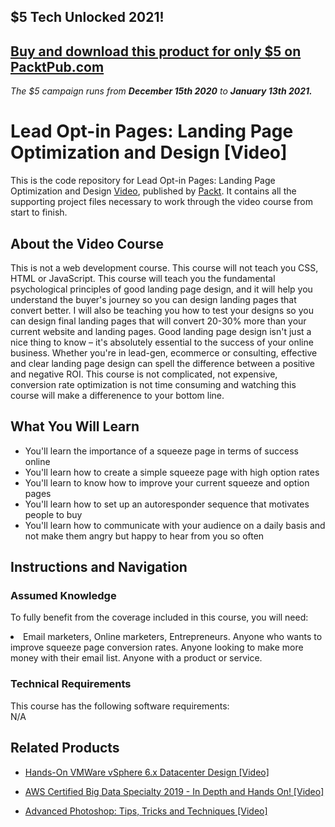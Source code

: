 ## $5 Tech Unlocked 2021!
[Buy and download this product for only $5 on PacktPub.com](https://www.packtpub.com/)
-----
*The $5 campaign         runs from __December 15th 2020__ to __January 13th 2021.__*




# Lead Opt-in Pages: Landing Page Optimization and Design [Video]
This is the code repository for Lead Opt-in Pages: Landing Page Optimization and Design [Video](https://www.packtpub.com/web-development/lead-opt-pages-landing-page-optimization-and-design-video), published by [Packt](https://www.packtpub.com/?utm_source=github). It contains all the supporting project files necessary to work through the video course from start to finish.
## About the Video Course
This is not a web development course. This course will not teach you CSS, HTML or JavaScript. This course will teach you the fundamental psychological principles of good landing page design, and it will help you understand the buyer's journey so you can design landing pages that convert better. I will also be teaching you how to test your designs so you can design final landing pages that will convert 20-30% more than your current website and landing pages. Good landing page design isn't just a nice thing to know – it's absolutely essential to the success of your online business. Whether you're in lead-gen, ecommerce or consulting, effective and clear landing page design can spell the difference between a positive and negative ROI. This course is not complicated, not expensive, conversion rate optimization is not time consuming and watching this course will make a differenence to your bottom line.



<H2>What You Will Learn</H2>
<DIV class=book-info-will-learn-text>
<UL>
<LI> You'll learn the importance of a squeeze page in terms of success online</LI>
<LI>You'll learn how to create a simple squeeze page with high option rates</LI>
<LI>You'll learn to know how to improve your current squeeze and option pages</LI>
<LI>You'll learn how to set up an autoresponder sequence that motivates people to buy</LI>
<LI>You'll learn how to communicate with your audience on a daily basis and not make them angry but happy to hear from you so often</LI>
</UL></DIV>

## Instructions and Navigation
### Assumed Knowledge
To fully benefit from the coverage included in this course, you will need:<br/>
<DIV class=book-info-will-learn-text>
<LI> Email marketers, Online marketers, Entrepreneurs. Anyone who wants to improve squeeze page conversion rates. Anyone looking to make more money with their email list. Anyone with a product or service.	</li>
<DIV>

### Technical Requirements
This course has the following software requirements:<br/>
N/A

## Related Products
* [Hands-On VMWare vSphere 6.x Datacenter Design [Video]
](https://www.packtpub.com/virtualization-and-cloud/hands-vmware-vsphere-6x-datacenter-design-video)

* [AWS Certified Big Data Specialty 2019 - In Depth and Hands On! [Video]
]( https://www.packtpub.com/application-development/aws-certified-big-data-specialty-2019-depth-and-hands-video)

* [Advanced Photoshop: Tips, Tricks and Techniques [Video]
]( https://www.packtpub.com/hardware-and-creative/advanced-photoshop-tips-tricks-and-techniques-video)

